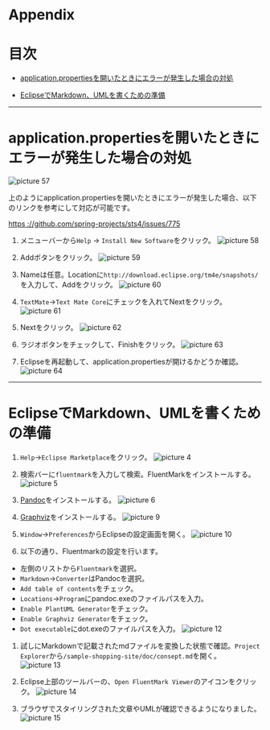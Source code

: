 # Appendix

# 目次

+ [application.propertiesを開いたときにエラーが発生した場合の対処](#applicationpropertiesを開いたときにエラーが発生した場合の対処)

+ [EclipseでMarkdown、UMLを書くための準備](#eclipseでmarkdownumlを書くための準備)

---

# application.propertiesを開いたときにエラーが発生した場合の対処

![picture 57](images2/917ad685344b0ffbb9c42e62d240d1202cd401e40b551a622b28a255481160b7.png)  

上のようにapplication.propertiesを開いたときにエラーが発生した場合、以下のリンクを参考にして対応が可能です。

[https
://github.com/spring-projects/sts4/issues/775](https://github.com/spring-projects/sts4/issues/775)

1. メニューバーから`Help` -> `Install New Software`をクリック。 
![picture 58](images2/b49cde525566ff7bbe7d55cf3ad89ed7c4ab2180cfa47b56a4cdbe1acdf2ccec.png)  

1. Addボタンをクリック。
![picture 59](images2/6d3eb2ad6b3bba3109eb63f24918378e65bbb9681b94eae245fb07cb00891f84.png)  

1. Nameは任意。Locationに`http://download.eclipse.org/tm4e/snapshots/`を入力して、Addをクリック。
![picture 60](images2/0eb7b8f71b7238506ef3c5aa1feb71ab9f54018a82d26c4227b0b8e393e4fc27.png)  

1. `TextMate`->`Text Mate Core`にチェックを入れてNextをクリック。
![picture 61](images2/0e5b52d305072549f302e31a4a63117d2e21fe7e123a3b7c78b98f98c6f2351f.png)  

1. Nextをクリック。
![picture 62](images2/d44c9b3c27556e8762fe99f1f74e1f82277e38d0b7646c84051397cab9f39790.png)  

1. ラジオボタンをチェックして、Finishをクリック。
![picture 63](images2/f284be58ea46d8fa959db03cbb216a563ddd01cf30910b3db573012a20ab16f6.png)  

1. Eclipseを再起動して、application.propertiesが開けるかどうか確認。
![picture 64](images2/a8b6e8117cb6e6a9b12920157eed7320d186ff9535d7bc3f33669e1f05b896c8.png)  

---

# EclipseでMarkdown、UMLを書くための準備

1. `Help`->`Eclipse Marketplace`をクリック。
![picture 4](images2/f994c6f456473e34d7dd03aeac301b61bb653575ee0f7aaf940744c4dd00383e.png)  

1. 検索バーに`fluentmark`を入力して検索。FluentMarkをインストールする。
![picture 5](images2/34a345a923eb985691ea07f4d8de9ce6f020d6c4af6c2fd0c35fcfd7a7caad5c.png)  

1. [Pandoc](https://pandoc.org/installing.html)をインストールする。
![picture 6](images2/d19a91fa9d8e192f5221ab76f04eab6cbdd480c781d68c68ab3b15a4b1584267.png)  

1. [Graphviz](https://graphviz.org/download/)をインストールする。
![picture 9](images2/56086891b731ce456b66aa35c4b5e603c98e177752796ad6b1efeda1a78ec1d7.png)  


1. `Window`->`Preferences`からEclipseの設定画面を開く。 
![picture 10](images2/e7e824895c135ad983fe0ce8edef0b09826e3aa93006cbd56f29b99ae46b476c.png)  

1. 以下の通り、Fluentmarkの設定を行います。
+ 左側のリストから`Fluentmark`を選択。
+ `Markdown`->`Converter`はPandocを選択。
+ `Add table of contents`をチェック。
+ `Locations`->`Program`にpandoc.exeのファイルパスを入力。
+ `Enable PlantUML Generator`をチェック。
+ `Enable Graphviz Generator`をチェック。
+ `Dot executable`にdot.exeのファイルパスを入力。
![picture 12](images2/a8ab42c3a21c6fe289291dc4978941767861e7e6907f2e095bf4a8a9bdf1c287.png)  

1. 試しにMarkdownで記載されたmdファイルを変換した状態で確認。`Project Explorer`から`/sample-shopping-site/doc/consept.md`を開く。
![picture 13](images2/19c73d1bfa5d470a05988dbc19a9df3fe47d2f8965542660508d5bcc5aaad7dc.png)  

1. Eclipse上部のツールバーの、`Open FluentMark Viewer`のアイコンをクリック。
![picture 14](images2/a80cc8f40c7757aa53ecf06440d1026e18649def3ee9563960513bc52e660408.png)  

1. ブラウザでスタイリングされた文章やUMLが確認できるようになりました。
![picture 15](images2/9d0ffcddd67f64be122612ffcb36f2b5de4dedcd2b62fac7251c50854daaac58.png)  

